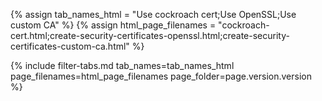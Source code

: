 {% assign tab_names_html = "Use cockroach cert;Use OpenSSL;Use custom CA" %}
{% assign html_page_filenames = "cockroach-cert.html;create-security-certificates-openssl.html;create-security-certificates-custom-ca.html" %}

{% include filter-tabs.md tab_names=tab_names_html page_filenames=html_page_filenames page_folder=page.version.version %}
